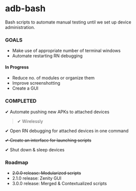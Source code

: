 # adb-bash
Bash scripts to automate manual testing until we set up device administration.

### GOALS
- Make use of appropriate number of terminal windows
- Automate restarting RN debugging

#### In Progress
- Reduce no. of modules or organize them
- Improve screenshotting
- Create a GUI

### COMPLETED

✔ Automate pushing new APKs to attached devices
    
> ✔ Wirelessly

✔ Open RN debugging for attached devices in one command

~~✔ Create an interface for launching scripts~~

✔ Shut down & sleep devices

### Roadmap
- ~~2.0.0 release: Modularized scripts~~
- 2.1.0 release: Zenity GUI
- 3.0.0 release: Merged & Contextualized scripts
